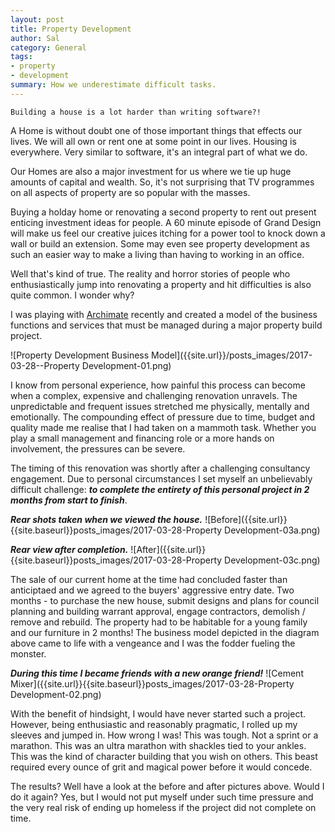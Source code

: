 ```yaml
---
layout: post
title: Property Development
author: Sal
category: General
tags:
- property
- development
summary: How we underestimate difficult tasks.
---
```


```
Building a house is a lot harder than writing software?!
```

A Home is without doubt one of those important things that effects our lives. We will all own or rent one at some point in our lives. Housing is everywhere. Very similar to software, it's an integral part of what we do. 

Our Homes are also a major investment for us where we tie up huge amounts of capital and wealth. So, it's not surprising that TV programmes on all aspects of property are so popular with the masses.

Buying a holday home or renovating a second property to rent out present enticing investment ideas for people. A 60 minute episode of Grand Design will make us feel our creative juices itching for a power tool to knock down a wall or build an extension. Some may even see property development as such an easier way to make a living than having to working in an office.

Well that's kind of true. The reality and horror stories of people who enthusiastically jump into renovating a property and hit difficulties is also quite common. I wonder why?

I was playing with [Archimate](http://www.archimatetool.com/) recently and created a model of the business functions and services that must be managed during a major property build project.

![Property Development Business Model]({{site.url}}/posts_images/2017-03-28--Property Development-01.png)

I know from personal experience, how painful this process can become when a complex, expensive and challenging renovation unravels. The unpredictable and frequent issues stretched me physically, mentally and emotionally. The compounding effect of pressure due to time, budget and quality made me realise that I had taken on a mammoth task. Whether you play a small management and financing role or a more hands on involvement, the pressures can be severe.

The timing of this renovation was shortly after a challenging consultancy engagement. Due to personal circumstances I set myself an unbelievably difficult challenge: ***to complete the entirety of this personal project in 2 months from start to finish***.

***Rear shots taken when we viewed the house.***
![Before]({{site.url}}{{site.baseurl}}posts_images/2017-03-28-Property Development-03a.png)

***Rear view after completion.***
![After]({{site.url}}{{site.baseurl}}posts_images/2017-03-28-Property Development-03c.png)

The sale of our current home at the time had concluded faster than anticiptaed and we agreed to the buyers' aggressive entry date. Two months - to purchase the new house, submit designs and plans for council planning and building warrant approval, engage contractors, demolish / remove and rebuild. The property had to be habitable for a young family and our furniture in 2 months! The business model depicted in the diagram above came to life with a vengeance and I was the fodder fueling the monster.

***During this time I became friends with a new orange friend!***
![Cement Mixer]({{site.url}}{{site.baseurl}}posts_images/2017-03-28-Property Development-02.png)

With the benefit of hindsight, I would have never started such a project. However, being enthusiastic and reasonably pragmatic, I rolled up my sleeves and jumped in. How wrong I was! This was tough. Not a sprint or a marathon. This was an ultra marathon with shackles tied to your ankles. This was the kind of character building that you wish on others. This beast required every ounce of grit and magical power before it would concede. 

The results? Well have a look at the before and after pictures above. Would I do it again? Yes, but I would not put myself under such time pressure and the very real risk of ending up homeless if the project did not complete on time. 